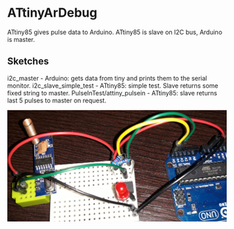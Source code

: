 # ATtinyArDebug
ATtiny85 gives pulse data to Arduino.
ATtiny85 is slave on I2C bus, Arduino is master.

## Sketches
i2c_master - Arduino: gets data from tiny and prints them to the serial monitor.
i2c_slave_simple_test - ATtiny85: simple test. Slave returns some fixed string to master.
PulseInTest/attiny_pulsein - ATtiny85: slave returns last 5 pulses to master on request.

![SRX882, ATtiny85 & Arduino Uno](https://github.com/bvujovic/WirelessProjects/blob/main/projects/LiteReceiver/ATtinyArDebug/ATtinyArDebug.jpg)
